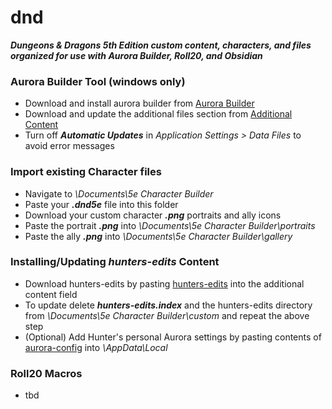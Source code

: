 # dnd
***Dungeons & Dragons 5th Edition custom content, characters, and files organized for use with Aurora Builder, Roll20, and Obsidian***


### Aurora Builder Tool (windows only)

* Download and install aurora builder from [Aurora Builder](https://aurorabuilder.com/)
* Download and update the additional files section from [Additional Content](https://www.aurorabuilder.com/content)
* Turn off ***Automatic Updates*** in *Application Settings > Data Files* to avoid error messages


### Import existing Character files

* Navigate to *\Documents\5e Character Builder*
* Paste your ***.dnd5e*** file into this folder
* Download your custom character ***.png*** portraits and ally icons
* Paste the portrait ***.png*** into *\Documents\5e Character Builder\portraits*
* Paste the ally ***.png*** into *\Documents\5e Character Builder\gallery*


### Installing/Updating *hunters-edits* Content

* Download hunters-edits by pasting [hunters-edits](https://raw.githubusercontent.com/howe-hunter/dnd/main/hunters-edits.index) into the additional content field
* To update delete ***hunters-edits.index*** and the hunters-edits directory from *\Documents\5e Character Builder\custom* and repeat the above step
* (Optional) Add Hunter's personal Aurora settings by pasting contents of [aurora-config](https://github.com/howe-hunter/dnd/tree/main/aurora-config) into *\AppData\Local*

### Roll20 Macros

* tbd

